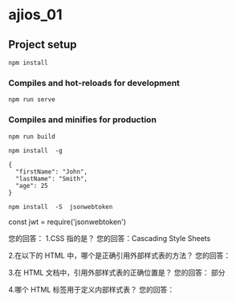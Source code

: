 # ajios_01

## Project setup
```
npm install
```

### Compiles and hot-reloads for development
```
npm run serve
```

### Compiles and minifies for production
```
npm run build
```
```
npm install  -g
```
```
{
  "firstName": "John",
  "lastName": "Smith",
  "age": 25
}
```

```
npm install  -S  jsonwebtoken
```
const jwt = require('jsonwebtoken')

您的回答：
1.CSS 指的是？
您的回答：Cascading Style Sheets

2.在以下的 HTML 中，哪个是正确引用外部样式表的方法？
您的回答：<link rel="stylesheet" type="text/css" href="mystyle.css">

3.在 HTML 文档中，引用外部样式表的正确位置是？
您的回答：<head> 部分

4.哪个 HTML 标签用于定义内部样式表？
您的回答：<style>

5.哪个 HTML 属性可用来定义内联样式？
您的回答：style

6.下列哪个选项的 CSS 语法是正确的？
您的回答：body {color: black}

7.如何在 CSS 文件中插入注释？
您的回答：/* this is a comment */

8.哪个属性可用于改变背景颜色？
您的回答：background-color:

9.如何为所有的 <h1> 元素添加背景颜色？
您的回答：h1 {background-color:#FFFFFF}

10.如何改变某个元素的文本颜色？
您的回答：color:

11.哪个 CSS 属性可控制文本的尺寸？
您的回答：font-size

12.在以下的 CSS 中，可使所有 <p> 元素变为粗体的正确语法是？
您的回答：p {font-weight:bold}

13.如何显示没有下划线的超链接？
您的回答：a {text-decoration:no underline}

正确答案：a {text-decoration:none}

14.如何使文本以大写字母开头？
您的回答：text-transform:uppercase

正确答案：text-transform:capitalize

15.如何改变元素的字体？
您的回答：font-family:

16.如何使文本变为粗体？
您的回答：font-weight:bold

17.如何显示这样一个边框：上边框 10 像素、下边框 5 像素、左边框 20 像素、右边框 1 像素？
您的回答：border-width:10px 1px 5px 20px

18.如何改变元素的左边距？
您的回答：margin-left:

19.请判断以下说法是否正确：如需定义元素内容与边框间的空间，可使用 padding 属性，并可使用负值？
您的回答：正确

正确答案：错误

20.如何产生带有正方形项目的列表？
您的回答：type: square

正确答案：list-style-type: square



